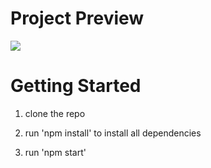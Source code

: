 # Project Preview
![](https://media2.giphy.com/media/pny4FrpjB0LPQJ3zvT/giphy.gif)

# Getting Started

1. clone the repo

2. run 'npm install' to install all dependencies

3. run 'npm start'
